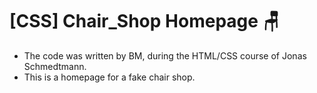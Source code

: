 # [CSS] Chair_Shop Homepage 🪑
- The code was written by BM, during the HTML/CSS course of Jonas Schmedtmann.
- This is a homepage for a fake chair shop. 
